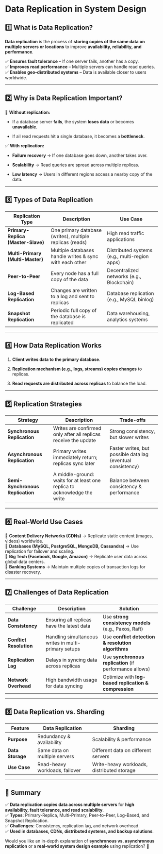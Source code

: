 # **Data Replication in System Design**

## **1️⃣ What is Data Replication?**

**Data replication** is the process of **storing copies of the same data on multiple servers or locations** to improve **availability, reliability, and performance**.

✅ **Ensures fault tolerance** – If one server fails, another has a copy.  
✅ **Improves read performance** – Multiple servers can handle read queries.  
✅ **Enables geo-distributed systems** – Data is available closer to users worldwide.

---

## **2️⃣ Why is Data Replication Important?**

🚨 **Without replication:**

- If a database server **fails**, the system **loses data** or becomes **unavailable**.
    
- If all read requests hit a single database, it becomes a **bottleneck**.
    

✅ **With replication:**

- **Failure recovery** → If one database goes down, another takes over.
    
- **Scalability** → Read queries are spread across multiple replicas.
    
- **Low latency** → Users in different regions access a nearby copy of the data.
    

---

## **3️⃣ Types of Data Replication**

|**Replication Type**|**Description**|**Use Case**|
|---|---|---|
|**Primary-Replica (Master-Slave)**|One primary database (writes), multiple replicas (reads)|High read traffic applications|
|**Multi-Primary (Multi-Master)**|Multiple databases handle writes & sync with each other|Distributed systems (e.g., multi-region apps)|
|**Peer-to-Peer**|Every node has a full copy of the data|Decentralized networks (e.g., Blockchain)|
|**Log-Based Replication**|Changes are written to a log and sent to replicas|Database replication (e.g., MySQL binlog)|
|**Snapshot Replication**|Periodic full copy of the database is replicated|Data warehousing, analytics systems|

---

## **4️⃣ How Data Replication Works**

1. **Client writes data to the primary database**.
    
2. **Replication mechanism (e.g., logs, streams) copies changes** to replicas.
    
3. **Read requests are distributed across replicas** to balance the load.
    

---

## **5️⃣ Replication Strategies**

|**Strategy**|**Description**|**Trade-offs**|
|---|---|---|
|**Synchronous Replication**|Writes are confirmed only after all replicas receive the update|Strong consistency, but slower writes|
|**Asynchronous Replication**|Primary writes immediately return; replicas sync later|Faster writes, but possible data lag (eventual consistency)|
|**Semi-Synchronous Replication**|A middle-ground: waits for at least one replica to acknowledge the write|Balance between consistency & performance|

---

## **6️⃣ Real-World Use Cases**

🔹 **Content Delivery Networks (CDNs)** → Replicate static content (images, videos) worldwide.  
🔹 **Databases (MySQL, PostgreSQL, MongoDB, Cassandra)** → Use replication for failover and scaling.  
🔹 **Big Tech (Facebook, Google, Amazon)** → Replicate user data across global data centers.  
🔹 **Banking Systems** → Maintain multiple copies of transaction logs for disaster recovery.

---

## **7️⃣ Challenges of Data Replication**

|**Challenge**|**Description**|**Solution**|
|---|---|---|
|**Data Consistency**|Ensuring all replicas have the latest data|Use **strong consistency models** (e.g., Paxos, Raft)|
|**Conflict Resolution**|Handling simultaneous writes in multi-primary setups|Use **conflict detection & resolution algorithms**|
|**Replication Lag**|Delays in syncing data across replicas|Use **synchronous replication** (if performance allows)|
|**Network Overhead**|High bandwidth usage for data syncing|Optimize with **log-based replication & compression**|

---

## **8️⃣ Data Replication vs. Sharding**

|**Feature**|**Data Replication**|**Sharding**|
|---|---|---|
|**Purpose**|Redundancy & availability|Scalability & performance|
|**Data Storage**|Same data on multiple servers|Different data on different servers|
|**Use Case**|Read-heavy workloads, failover|Write-heavy workloads, distributed storage|

---

## **🔹 Summary**

✅ **Data replication copies data across multiple servers** for **high availability, fault tolerance, and read scalability**.  
✅ **Types**: Primary-Replica, Multi-Primary, Peer-to-Peer, Log-Based, and Snapshot Replication.  
✅ **Challenges**: Consistency, replication lag, and network overhead.  
✅ **Used in databases, CDNs, distributed systems, and backup solutions**.

Would you like an in-depth explanation of **synchronous vs. asynchronous replication** or a **real-world system design example** using replication? 🚀